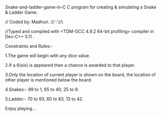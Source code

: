 Snake-and-ladder-game-in-C
C program for creating & simulating a Snake & Ladder Game.

// Coded by: Madhuri. /\('-')/\

//Typed and compiled with <TDM-GCC 4.9.2 64-bit profiling> compiler in Dev-C++ 5.11 .

Constraints and Rules:-

1.The game will begin with any dice value.

2.If a 6(six) is appeared then a chance is awarded to that player.

3.Only the location of current player is shown on the board, the location of other player is mentioned below the board.

4.Snakes:- 99 to 1, 65 to 40, 25 to 9.

5.Ladder:- 70 to 93, 60 to 83, 13 to 42.

Enjoy playing...
